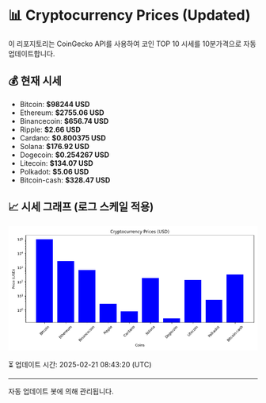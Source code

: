 
# 📊 Cryptocurrency Prices (Updated)

이 리포지토리는 CoinGecko API를 사용하여 코인 TOP 10 시세를 10분가격으로 자동 업데이트합니다.

## 💰 현재 시세
- Bitcoin: **$98244 USD**
- Ethereum: **$2755.06 USD**
- Binancecoin: **$656.74 USD**
- Ripple: **$2.66 USD**
- Cardano: **$0.800375 USD**
- Solana: **$176.92 USD**
- Dogecoin: **$0.254267 USD**
- Litecoin: **$134.07 USD**
- Polkadot: **$5.06 USD**
- Bitcoin-cash: **$328.47 USD**

## 📈 시세 그래프 (로그 스케일 적용)
![Crypto Prices](crypto_prices.png)

⏳ 업데이트 시간: 2025-02-21 08:43:20 (UTC)

---
자동 업데이트 봇에 의해 관리됩니다.
